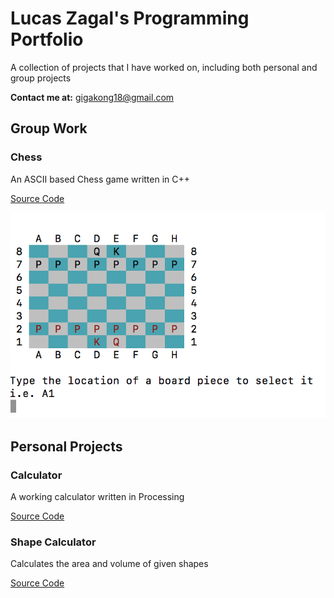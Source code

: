 # Lucas Zagal's Programming Portfolio

A collection of projects that I have worked on, including both personal and group projects

**Contact me at:** gigakong18@gmail.com

## Group Work
### Chess

An ASCII based Chess game written in C++

[Source Code](https://github.com/Arcane-Panda/Chess/blob/master/source/main/chessMain.cpp) 

![Chess App](https://github.com/Arcane-Panda/programmingPortfolio/blob/master/realGUI.png)

## Personal Projects

### Calculator

A working calculator written in Processing

[Source Code](https://github.com/Arcane-Panda/calculator)

### Shape Calculator

Calculates the area and volume of given shapes

[Source Code](https://github.com/Arcane-Panda/Shape-Calculator)
